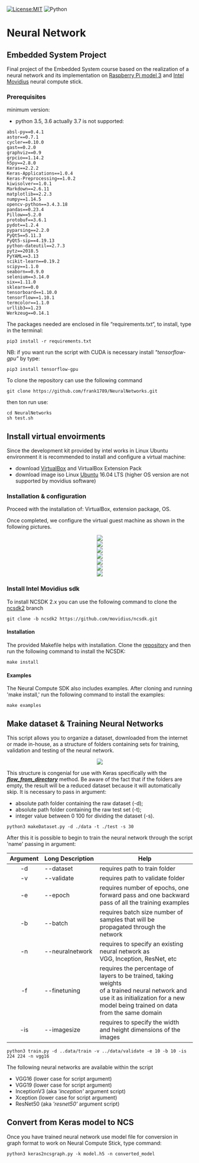 [![License:MIT](https://img.shields.io/packagist/l/doctrine/orm.svg)](License.md)
![Python](https://img.shields.io/badge/Python-3.5-orange.svg)
# Neural Network

## Embedded System Project

Final project of the Embedded System course based on the realization of a neural network and its implementation on
[Raspberry Pi model 3](https://www.raspberrypi.org/products/raspberry-pi-3-model-b/) and [Intel Movidius](https://software.intel.com/en-us/neural-compute-stick) neural compute stick.

### Prerequisites
minimum version:
+ python 3.5, 3.6 actually 3.7 is not supported:

```
absl-py==0.4.1
astor==0.7.1
cycler==0.10.0
gast==0.2.0
graphviz==0.9
grpcio==1.14.2
h5py==2.8.0
Keras==2.2.2
Keras-Applications==1.0.4
Keras-Preprocessing==1.0.2
kiwisolver==1.0.1
Markdown==2.6.11
matplotlib==2.2.3
numpy==1.14.5
opencv-python==3.4.3.18
pandas==0.23.4
Pillow==5.2.0
protobuf==3.6.1
pydot==1.2.4
pyparsing==2.2.0
PyQt5==5.11.3
PyQt5-sip==4.19.13
python-dateutil==2.7.3
pytz==2018.5
PyYAML==3.13
scikit-learn==0.19.2
scipy==1.1.0
seaborn==0.9.0
selenium==3.14.0
six==1.11.0
sklearn==0.0
tensorboard==1.10.0
tensorflow==1.10.1
termcolor==1.1.0
urllib3==1.23
Werkzeug==0.14.1  
```
The packages needed are enclosed in file “requirements.txt“, to install, type in the terminal:
```shell
pip3 install -r requirements.txt
```

NB: if you want run the script with CUDA is necessary install _"tensorflow-gpu"_ by type:
```shell
pip3 install tensorflow-gpu
```

To clone the repository can use the following command
```shell
git clone https://github.com/frank1789/NeuralNetworks.git
```

then ton run use:
```shell
cd NeuralNetworks
sh test.sh
```

## Install virtual envoirments 
Since the development kit provided by intel works in Linux Ubuntu environment it is recommended to install and configure a virtual machine:
+ download [VirtualBox](https://www.virtualbox.org/wiki/Downloads) and VirtualBox Extension Pack
+ download image iso Linux [Ubuntu](https://www.ubuntu-it.org/download) 16.04 LTS (higher OS version are not supported by movidius software)

### Installation & configuration

Proceed with the installation of: VirtualBox, extension package, OS.

Once completed, we configure the virtual guest machine as shown in the following pictures.

<div style="text-align:center"><img src ="https://github.com/frank1789/NeuralNetworks/blob/master/img/fig1.png" /></div>
<div style="text-align:center"><img src ="https://github.com/frank1789/NeuralNetworks/blob/master/img/fig2.png" /></div>
<div style="text-align:center"><img src ="https://github.com/frank1789/NeuralNetworks/blob/master/img/fig3.png" /></div>
<div style="text-align:center"><img src ="https://github.com/frank1789/NeuralNetworks/blob/master/img/fig4.png" /></div>
<div style="text-align:center"><img src ="https://github.com/frank1789/NeuralNetworks/blob/master/img/fig5.png" /></div>
<div style="text-align:center"><img src ="https://github.com/frank1789/NeuralNetworks/blob/master/img/fig6.png" /></div>
<div style="text-align:center"><img src ="https://github.com/frank1789/NeuralNetworks/blob/master/img/fig7.png" /></div>

### Install Intel Movidius sdk

To install NCSDK 2.x you can use the following command to clone the [ncsdk2](https://github.com/movidius/ncsdk/tree/ncsdk2) branch
```shell
git clone -b ncsdk2 https://github.com/movidius/ncsdk.git
```

#### Installation

The provided Makefile helps with installation. Clone the [repository](https://github.com/movidius/ncsdk/tree/ncsdk2) and then run the following command to install the NCSDK:
```shell
make install
```
#### Examples

The Neural Compute SDK also includes examples. After cloning and running 'make install,' run the following command to install the examples:
```shell
make examples
```
## Make dataset & Training Neural Networks
This script allows you to organize a dataset, downloaded from the internet or made in-house, as a structure of folders containing sets for training, validation and testing of the neural network.
<div style="text-align:center"><img src ="https://github.com/frank1789/NeuralNetworks/blob/master/img/structure.png" /></div>

This structure is congenial for use with Keras specifically with the <em>**[ flow_from_directory](https://keras.io/preprocessing/image/)**</em> method.
Be aware of the fact that if the folders are empty, the result will be a reduced dataset because it will automatically skip.
It is necessary to pass in argument:
- absolute path folder containing the raw dataset (-d);
- absolute path folder containing the raw test set (-t);
- integer value between 0 100 for dividing the dataset (-s).
```shell
python3 makeDataset.py -d ./data -t ./test -s 30
```
After this it is possible to begin to train the neural network through the script 'name' passing in argument:

| Argument |  <nobr>Long Description</nobr> | Help |
|:--------:|--------------|--------|
|-d| --dataset |requires path to train folder|
|-v| --validate|requires path to validate folder|
|-e| --epoch   |requires number of epochs, one forward pass and one backward <br>pass of all the training examples|
|-b| --batch   |requires batch size number of samples that will be <br>propagated through the network|
|-n| <nobr>--neuralnetwork</nobr>|requires to specify an existing neural network as <br>VGG, Inception, ResNet, etc|
|-f| --finetuning|requires the percentage of layers to be trained, taking weights <br>of a trained neural network and use it as initialization for a new<br> model being trained on data from the same domain|
|-is| --imagesize|requires to specify the width and height dimensions of the images|

```shell
python3 train.py -d ..data/train -v ../data/validate -e 10 -b 10 -is 224 224 -n vgg16
```
The following neural networks are available within the script
+ VGG16 (lower case for script argument)
+ VGG19 (lower case for script argument)
+ InceptionV3 (aka *'inception'* argument script)
+ Xception (lower case for script argument)
+ ResNet50 (aka *'resnet50'* argument script)

## Convert from Keras model to NCS
Once you have trained  neural network use model file for conversion in graph format to work on Neural Compute Stick, type command:

```shell
python3 keras2ncsgraph.py -k model.h5 -n converted_model
```
